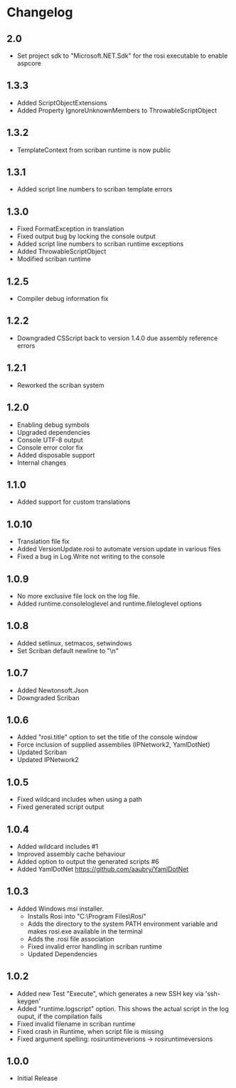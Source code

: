 # Changelog

## 2.0
- Set project sdk to "Microsoft.NET.Sdk" for the rosi executable to enable aspcore


## 1.3.3
- Added ScriptObjectExtensions
- Added Property IgnoreUnknownMembers to ThrowableScriptObject

## 1.3.2
- TemplateContext from scriban runtime is now public

## 1.3.1
- Added script line numbers to scriban template errors

## 1.3.0
- Fixed FormatException in translation
- Fixed output bug by locking the console output
- Added script line numbers to scriban runtime exceptions
- Added ThrowableScriptObject
- Modified scriban runtime

## 1.2.5
- Compiler debug information fix

## 1.2.2
- Downgraded CSScript back to version 1.4.0 due assembly reference errors

## 1.2.1
- Reworked the scriban system

## 1.2.0
- Enabling debug symbols
- Upgraded dependencies
- Console UTF-8 output
- Console error color fix
- Added disposable support
- Internal changes

## 1.1.0
- Added support for custom translations

## 1.0.10
- Translation file fix
- Added VersionUpdate.rosi to automate version update in various files
- Fixed a bug in Log.Write not writing to the console

## 1.0.9
- No more exclusive file lock on the log file.
- Added runtime.consoleloglevel and runtime.fileloglevel options

## 1.0.8
- Added setlinux, setmacos, setwindows
- Set Scriban default newline to "\n"

## 1.0.7
- Added Newtonsoft.Json
- Downgraded Scriban

## 1.0.6
- Added "rosi.title" option to set the title of the console window
- Force inclusion of supplied assemblies (IPNetwork2, YamlDotNet)
- Updated Scriban
- Updated IPNetwork2

## 1.0.5
- Fixed wildcard includes when using a path
- Fixed generated script output

## 1.0.4
- Added wildcard includes #1
- Improved assembly cache behaviour
- Added option to output the generated scripts #6
- Added YamlDotNet https://github.com/aaubry/YamlDotNet

## 1.0.3
- Added Windows msi installer.
  - Installs Rosi into "C:\Program Files\Rosi\"
  - Adds the directory to the system PATH environment variable and makes rosi.exe available in the terminal
  - Adds the .rosi file association
  - Fixed invalid error handling in scriban runtime
  - Updated Dependencies

## 1.0.2
- Added new Test "Execute", which generates a new SSH key via 'ssh-keygen' 
- Added "runtime.logscript" option. This shows the actual script in the log ouput, if the compilation fails
- Fixed invalid filename in scriban runtime
- Fixed crash in Runtime, when script file is missing
- Fixed argument spelling: rosiruntimeverions -> rosiruntimeversions

## 1.0.0
- Initial Release
